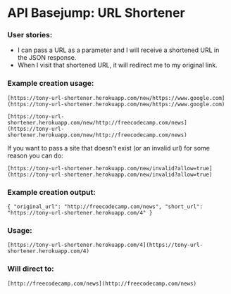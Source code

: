 # API Basejump: URL Shortener

### User stories:

- I can pass a URL as a parameter and I will receive a shortened URL in the JSON response.
- When I visit that shortened URL, it will redirect me to my original link.

### Example creation usage:

`[https://tony-url-shortener.herokuapp.com/new/https://www.google.com](https://tony-url-shortener.herokuapp.com/new/https://www.google.com)`

`[https://tony-url-shortener.herokuapp.com/new/http://freecodecamp.com/news](https://tony-url-shortener.herokuapp.com/new/http://freecodecamp.com/news)`


If you want to pass a site that doesn't exist (or an invalid url) for some reason you can do:

`[https://tony-url-shortener.herokuapp.com/new/invalid?allow=true](https://tony-url-shortener.herokuapp.com/new/invalid?allow=true)`

### Example creation output:

`{ "original_url": "http://freecodecamp.com/news", "short_url": "https://tony-url-shortener.herokuapp.com/4" }`

### Usage:

`[https://tony-url-shortener.herokuapp.com/4](https://tony-url-shortener.herokuapp.com/4)`

### Will direct to:

`[http://freecodecamp.com/news](http://freecodecamp.com/news)`
